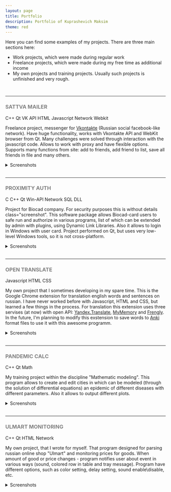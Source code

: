 ```yaml
---
layout: page
title: Portfolio
description: Portfolio of Kuprashevich Maksim
theme: red
---
```


Here you can find some examples of my projects.
There are three main sections here:
<ul>
<li>Work projects, which were made during regular work</li>
<li>Freelance projects, which were made during my free time as additional income</li>
<li>My own projects and training projects. Usually such projects is unfinished and very rough.</li>
</ul>

<br>
<hr>
<!-- SattvaMailer -->
<h3 style="text-transform:uppercase;color:gray">Sattva Mailer</h3>
<span class="label btn-red">C++</span>
<span class="label btn-red">Qt</span>
<span class="label btn-red">VK API</span>
<span class="label btn-red">HTML</span>
<span class="label btn-red">Javascript</span>
<span class="label btn-red">Network</span>
<span class="label btn-red">Webkit</span>

Freelance project, messenger for <a href="https:\\vk.com">Vkontakte</a> (Russian social facebook-like network). Have huge functionality,
works with Vkontakte API and WebKit browser from Qt. Many challenges were solved through interaction with the javascript code. Allows to work with
proxy and have flexible options. Supports many functions from site: add to friends, add friend to list, save all friends in file and many others.

<details class="screenshot">
<summary>Screenshots</summary>
<img src="/images/stm (1).png" class="img-boarded">
<img src="/images/stm (2).png" class="img-boarded">
<img src="/images/stm (3).png" class="img-boarded">
<img src="/images/stm (4).png" class="img-boarded">
</details>

<br>
<hr>
<!-- ProximityAuth -->
<h3 style="text-transform:uppercase;color:gray">Proximity Auth</h3>
<span class="label btn-red">C</span>
<span class="label btn-red">C++</span>
<span class="label btn-red">Qt</span>
<span class="label btn-red">Win-API</span>
<span class="label btn-red">Network</span>
<span class="label btn-red">SQL</span>
<span class="label btn-red">DLL</span>

Project for Biocad company. For security purposes this is without details class="screenshot".
This software package allows Biocad-card users to safe run and authorize in various programs, list of which can be extended by admin with
plugins, using Dynamic Link Libraries. Also it allows to login in Windows with user card.
Project performed on Qt, but uses very low-level Windows tools, so it is not cross-platform.

<details class="screenshot">
<summary>Screenshots</summary>
<img src="/images/proxauth (1).png" class="img-boarded">
<img src="/images/proxauth (2).png" class="img-boarded">
<img src="/images/proxauth (3).png" class="img-boarded">
<img src="/images/proxauth (4).png" class="img-boarded">
</details>

<br>
<hr>
<!-- Open Translate -->
<h3 style="text-transform:uppercase;color:gray">Open Translate</h3>
<span class="label btn-red">Javascript</span>
<span class="label btn-red">HTML</span>
<span class="label btn-red">CSS</span>

My own project that I sometimes developing in my spare time. This is the Google Chrome extension for translation english words and sentences on russian.
I have never worked before with Javascript, HTML and CSS, but learned a few things in the process.
For translation this extension uses three servises (at now) with open API: <a href="https://translate.yandex.ru/">Yandex.Translate</a>, <a href="https://mymemory.translated.net/">MyMemory</a> and <a href="http://www.frengly.com/">Frengly</a>.
In the future, I'm planning to modify this exstension to save words to <a href="http://ankisrs.net/">Anki</a> format files to use it with this awesome programm.
<details class="screenshot">
<summary>Screenshots</summary>
<img src="/images/open-tr (4).png" class="img-boarded">
<img src="/images/open-tr (2).png" class="img-boarded">
<img src="/images/open-tr (3).png" class="img-boarded">
<img src="/images/open-tr (1).png" class="img-boarded">
</details>

<br>
<hr>
<!-- Pandemic Calc -->
<h3 style="text-transform:uppercase;color:gray">Pandemic Calc</h3>
<span class="label btn-red">C++</span>
<span class="label btn-red">Qt</span>
<span class="label btn-red">Math</span>

My training project within the discipline "Mathematic modeling".
This program allows to create and edit cities in which can be modeled (through the solution of differential equations) an epidemic of different diseases with different parameters.
Also it allows to output different plots.
<details class="screenshot">
<summary>Screenshots</summary>
<img src="/images/pand (1).png" class="img-boarded">
<img src="/images/pand (2).png" class="img-boarded">
<img src="/images/pand (3).png" class="img-boarded">
<img src="/images/pand (4).png" class="img-boarded">
<img src="/images/pand (5).png" class="img-boarded">
<img src="/images/pand (6).png" class="img-boarded">
<img src="/images/pand (7).png" class="img-boarded">
</details>

<br>
<hr>
<!-- Ulmart Monitoring -->
<h3 style="text-transform:uppercase;color:gray">Ulmart Monitoring</h3>
<span class="label btn-red">C++</span>
<span class="label btn-red">Qt</span>
<span class="label btn-red">HTML</span>
<span class="label btn-red">Network</span>

My own project, that I wrote for myself. That program designed for parsing russian online shop "Ulmart" and monitoring prices for goods.
When amount of good or price changes - program notifies user about event in various ways (sound, colored row in table and tray message).
Program have different options, such as color setting, delay setting, sound enable\disable, etc.

<details class="screenshot">
<summary>Screenshots</summary>
<img src="/images/ulmart (1).png" class="img-boarded">
<img src="/images/ulmart (2).png" class="img-boarded">
<img src="/images/ulmart (3).png" class="img-boarded">
<img src="/images/ulmart (4).png" class="img-boarded">
</details>
